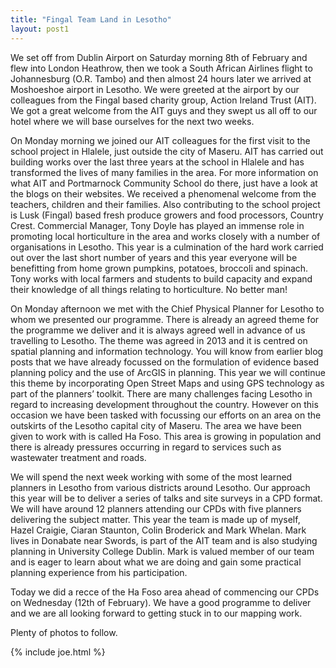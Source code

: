 ```yaml
---
title: "Fingal Team Land in Lesotho"
layout: post1
---
```


We set off from Dublin Airport on Saturday morning 8th of February and flew into London Heathrow, then we took a South African Airlines flight to Johannesburg (O.R. Tambo) and then almost 24 hours later we arrived at Moshoeshoe airport in Lesotho. We were greeted at the airport by our colleagues from the Fingal based charity group, Action Ireland Trust (AIT). We got a great welcome from the AIT guys and they swept us all off to our hotel where we will base ourselves for the next two weeks.

On Monday morning we joined our AIT colleagues for the first visit to the school project in Hlalele, just outside the city of Maseru. AIT has carried out building works over the last three years at the school in Hlalele and has transformed the lives of many families in the area. For more information on what AIT and Portmarnock Community School do there, just have a look at the blogs on their websites. We received a phenomenal welcome from the teachers, children and their families. Also contributing to the school project is Lusk (Fingal) based fresh produce growers and food processors, Country Crest. Commercial Manager, Tony Doyle has played an immense role in promoting local horticulture in the area and works closely with a number of organisations in Lesotho. This year is a culmination of the hard work carried out over the last short number of years and this year everyone will be benefitting from home grown pumpkins, potatoes, broccoli and spinach. Tony works with local farmers and students to build capacity and expand their knowledge of all things relating to horticulture. No better man!

On Monday afternoon we met with the Chief Physical Planner for Lesotho to whom we presented our programme. There is already an agreed theme for the programme we deliver and it is always agreed well in advance of us travelling to Lesotho. The theme was agreed in 2013 and it is centred on spatial planning and information technology. You will know from earlier blog posts that we have already focussed on the formulation of evidence based planning policy and the use of ArcGIS in planning. This year we will continue this theme by incorporating Open Street Maps and using GPS technology as part of the planners’ toolkit. There are many challenges facing Lesotho in regard to increasing development throughout the country. However on this occasion we have been tasked with focussing our efforts on an area on the outskirts of the Lesotho capital city of Maseru. The area we have been given to work with is called Ha Foso. This area is growing in population and there is already pressures occurring in regard to services such as wastewater treatment and roads.

We will spend the next week working with some of the most learned planners in Lesotho from various districts around Lesotho. Our approach this year will be to deliver a series of talks and site surveys in a CPD format. We will have around 12 planners attending our CPDs with five planners delivering the subject matter. This year the team is made up of myself, Hazel Craigie, Ciaran Staunton, Colin Broderick and Mark Whelan. Mark lives in Donabate near Swords, is part of the AIT team and is also studying planning in University College Dublin. Mark is valued member of our team and is eager to learn about what we are doing and gain some practical planning experience from his participation.

Today we did a recce of the Ha Foso area ahead of commencing our CPDs on Wednesday (12th of February). We have a good programme to deliver and we are all looking forward to getting stuck in to our mapping work.

Plenty of photos to follow.

{% include joe.html %}

